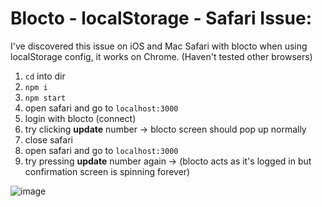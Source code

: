 # Blocto - localStorage - Safari Issue:

I've discovered this issue on iOS and Mac Safari with blocto when using localStorage config, it works on Chrome. (Haven't tested other browsers)

1. ```cd``` into dir
2. ```npm i```
3. ```npm start```
4. open safari and go to ```localhost:3000```
6. login with blocto (connect)
7. try clicking <b>update</b> number -> blocto screen should pop up normally
8. close safari
9. open safari and go to ```localhost:3000```
10. try pressing <b>update</b> number again -> (blocto acts as it's logged in but confirmation screen is spinning forever)

![image](https://user-images.githubusercontent.com/80688826/168252292-d2273061-10e1-4a2b-a3c1-127a53b151b1.png)

